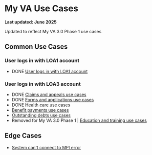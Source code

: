 # My VA Use Cases
**Last updated: June 2025**

Updated to reflect My VA 3.0 Phase 1 use cases.

## Common Use Cases

### User logs in with LOA1 account

- DONE [User logs in with LOA1 account](https://github.com/department-of-veterans-affairs/va.gov-team/tree/master/products/identity-personalization/my-va/use-cases/LOA1-use-cases)

### User logs in with LOA3 account

- DONE [Claims and appeals use cases](https://github.com/department-of-veterans-affairs/va.gov-team/tree/master/products/identity-personalization/my-va/use-cases/claims-and-appeals-use-cases)
- DONE [Forms and applications use cases](https://github.com/department-of-veterans-affairs/va.gov-team/tree/master/products/identity-personalization/my-va/use-cases/benefit-applications-and-forms-use-cases)
- DONE [Health care use cases](https://github.com/department-of-veterans-affairs/va.gov-team/tree/master/products/identity-personalization/my-va/use-cases/health-care-use-cases)
- [Benefit payments use cases](https://github.com/department-of-veterans-affairs/va.gov-team/tree/master/products/identity-personalization/my-va/use-cases/benefit-payments-use-cases)
- [Outstanding debts use cases](https://github.com/department-of-veterans-affairs/va.gov-team/tree/master/products/identity-personalization/my-va/use-cases/outstanding-debts-use-cases)
- Removed for My VA 3.0 Phase 1 | [Education and training use cases](https://github.com/department-of-veterans-affairs/va.gov-team/tree/master/products/identity-personalization/my-va/use-cases/education-and-training-use-cases)

## Edge Cases

- [System can't connect to MPI error](https://github.com/department-of-veterans-affairs/va.gov-team/blob/master/products/identity-personalization/my-va/use-cases/system-cant-connect-to-MPI.md)
